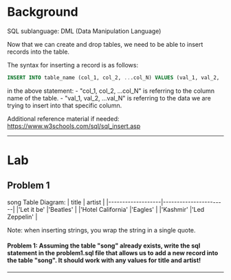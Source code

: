 # Background

SQL sublanguage: DML (Data Manipulation Language)

Now that we can create and drop tables, we need to be able to insert records into the table.

The syntax for inserting a record is as follows:

```sql
INSERT INTO table_name (col_1, col_2, ...col_N) VALUES (val_1, val_2, ...val_N);
```

in the above statement: - "col_1, col_2, ...col_N" is referring to the column name of the table. - "val_1, val_2, ...val_N" is referring to the data we are trying to insert into that specific column.

Additional reference material if needed: https://www.w3schools.com/sql/sql_insert.asp

---

# Lab

## Problem 1

song Table Diagram:
| title | artist |
|-------------------|-----------------------|
|'Let it be' |'Beatles' |
|'Hotel California' |'Eagles' |
|'Kashmir' |'Led Zeppelin' |

Note: when inserting strings, you wrap the string in a single quote.

#### Problem 1: Assuming the table "song" already exists, write the sql statement in the problem1.sql file that allows us to add a new record into the table "song". It should work with any values for title and artist!

---
